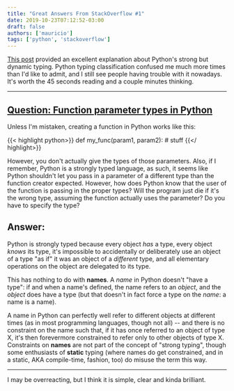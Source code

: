 ```yaml
---
title: "Great Answers From StackOverflow #1"
date: 2019-10-23T07:12:52-03:00
draft: false
authors: ['mauricio']
tags: ['python', 'stackoverflow']
---
```

[This post](https://stackoverflow.com/questions/2489669/function-parameter-types-in-python) provided an excellent explanation about Python's strong but dynamic typing. Python typing classification confused me much more times than I'd like to admit, and I still see people having trouble with it nowadays. It's worth the 45 seconds reading and a couple minutes thinking.

---

## [Question: Function parameter types in Python](https://stackoverflow.com/questions/2489669/function-parameter-types-in-python)

Unless I'm mistaken, creating a function in Python works like this:

{{< highlight python>}}
def my_func(param1, param2):
    # stuff
{{</ highlight>}}

However, you don't actually give the types of those parameters. Also, if I remember, Python is a strongly typed language, as such, it seems like Python shouldn't let you pass in a parameter of a different type than the function creator expected. However, how does Python know that the user of the function is passing in the proper types? Will the program just die if it's the wrong type, assuming the function actually uses the parameter? Do you have to specify the type?

## Answer:

Python is strongly typed because every object _has_ a type, every object _knows_ its type, it's impossible to accidentally or deliberately use an object of a type "as if" it was an object of a _different_ type, and all elementary operations on the object are delegated to its type.

This has nothing to do with __names__. A _name_ in Python doesn't "have a type": if and when a name's defined, the name refers to an _object_, and the _object_ does have a type (but that doesn't in fact force a type on the _name_: a name is a name).

A name in Python can perfectly well refer to different objects at different times (as in most programming languages, though not all) -- and there is no constraint on the name such that, if it has once referred to an object of type X, it's then forevermore constrained to refer only to other objects of type X. Constraints on __names__ are not part of the concept of "strong typing", though some enthusiasts of __static__ typing (where names do get constrained, and in a static, AKA compile-time, fashion, too) do misuse the term this way.

---

I may be overreacting, but I think it is simple, clear and kinda brilliant.

